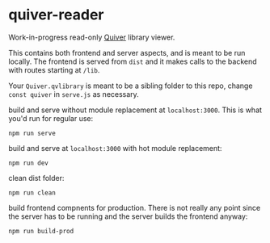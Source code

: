 # quiver-reader

Work-in-progress read-only [Quiver](https://happenapps.com/) library viewer.

This contains both frontend and server aspects, and is meant to be run locally. The frontend is served from `dist` and it makes calls to the backend with routes starting at `/lib`.

Your `Quiver.qvlibrary` is meant to be a sibling folder to this repo, change `const quiver` in `serve.js` as necessary.

build and serve without module replacement at `localhost:3000`. This is what you'd run for regular use:
```
npm run serve
```

build and serve at `localhost:3000` with hot module replacement:
```
npm run dev
```

clean dist folder:
```
npm run clean
```

build frontend compnents for production. There is not really any point since the server has to be running and the server builds the frontend anyway:
```
npm run build-prod
```
